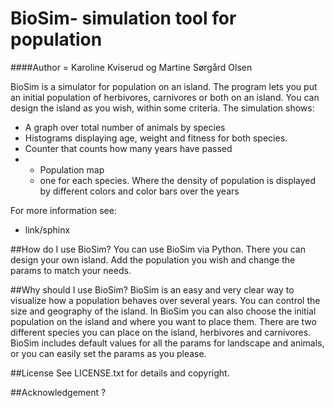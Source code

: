 # BioSim- simulation tool for population

####Author = Karoline Kviserud og Martine Sørgård Olsen

BioSim is a simulator for population on an island. The program lets you put an initial population of herbivores, 
carnivores or both on an island. You can design the island as you wish, within some criteria. The simulation shows:
 * A graph over total number of animals by species
 * Histograms displaying age, weight and fitness for both species. 
 * Counter that counts how many years have passed
 * * Population map
   - one for each species. Where the density of population is displayed by different colors and color bars over the years
   
For more information see:
* link/sphinx

##How do I use BioSim?
You can use BioSim via Python. There you can design your own island. Add the population you wish and change the 
params to match your needs. 


##Why should I use BioSim? 
BioSim is an easy and very clear way to visualize how a population behaves over several years. You can control the size
and geography of the island. In BioSim you can also choose the initial population on the island and where you want to
place them. There are two different species you can place on the island, herbivores and carnivores.
BioSim includes default values for all the params for landscape and animals, or you can easily set the params as you 
please.

##License 
See LICENSE.txt for details and copyright.


##Acknowledgement  ?

